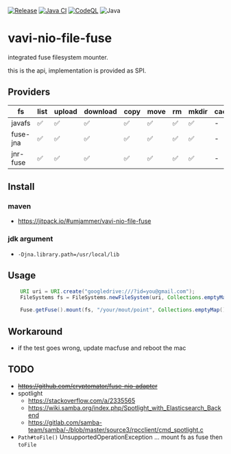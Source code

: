 [![Release](https://jitpack.io/v/umjammer/vavi-nio-file-fuse.svg)](https://jitpack.io/#umjammer/vavi-nio-file-fuse)
[![Java CI](https://github.com/umjammer/vavi-nio-file-fuse/actions/workflows/maven.yml/badge.svg)](https://github.com/umjammer/vavi-nio-file-fuse/actions/workflows/maven.yml)
[![CodeQL](https://github.com/umjammer/vavi-nio-file-fuse/actions/workflows/codeql-analysis.yml/badge.svg)](https://github.com/umjammer/vavi-nio-file-fuse/actions/workflows/codeql-analysis.yml)
![Java](https://img.shields.io/badge/Java-17-b07219)

# vavi-nio-file-fuse

integrated fuse filesystem mounter.

this is the api, implementation is provided as SPI.

## Providers

| fs                 | list | upload | download | copy | move | rm | mkdir | cache | watch |  library |
|--------------------|------|--------|----------|------|------|----|-------|-------|-------|---------|
| javafs      | ✅    | ✅   | ✅       | ✅  | ✅  | ✅  | ✅   | -    |        | [javafs](https://github.com/umjammer/javafs) |
| fuse-jna    | ✅    | ✅   | ✅       | ✅  | ✅  | ✅  | ✅   | -    |        | [fuse-jna](https://github.com/EtiennePerot/fuse-jna) |
| jnr-fuse    | ✅    | ✅   | ✅       | ✅  | ✅  | ✅  | ✅   | -    |        | [jnr-fuse](https://github.com/SerCeMan/jnr-fuse) |

## Install

### maven

 * https://jitpack.io/#umjammer/vavi-nio-file-fuse

### jdk argument

 * `-Djna.library.path=/usr/local/lib`

## Usage

```java
    URI uri = URI.create("googledrive:///?id=you@gmail.com");
    FileSystems fs = FileSystems.newFileSystem(uri, Collections.emptyMap());

    Fuse.getFuse().mount(fs, "/your/mout/point", Collections.emptyMap());
```

## Workaround

 * if the test goes wrong, update macfuse and reboot the mac

## TODO

 * ~~https://github.com/cryptomator/fuse-nio-adapter~~
 * spotlight
   * https://stackoverflow.com/a/2335565
   * https://wiki.samba.org/index.php/Spotlight_with_Elasticsearch_Backend
   * https://gitlab.com/samba-team/samba/-/blob/master/source3/rpcclient/cmd_spotlight.c
 * `Path#toFile()` UnsupportedOperationException ... mount fs as fuse then `toFile`